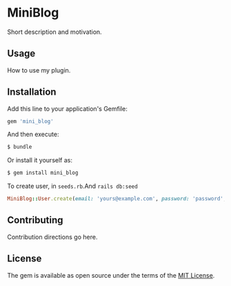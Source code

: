 # MiniBlog
Short description and motivation.

## Usage
How to use my plugin.

## Installation
Add this line to your application's Gemfile:

```ruby
gem 'mini_blog'
```

And then execute:
```bash
$ bundle
```

Or install it yourself as:
```bash
$ gem install mini_blog
```

To create user, in `seeds.rb`.And `rails db:seed`

```rb:seeds.rb
MiniBlog::User.create(email: 'yours@example.com', password: 'password', name: 'name')
```

## Contributing
Contribution directions go here.

## License
The gem is available as open source under the terms of the [MIT License](http://opensource.org/licenses/MIT).
